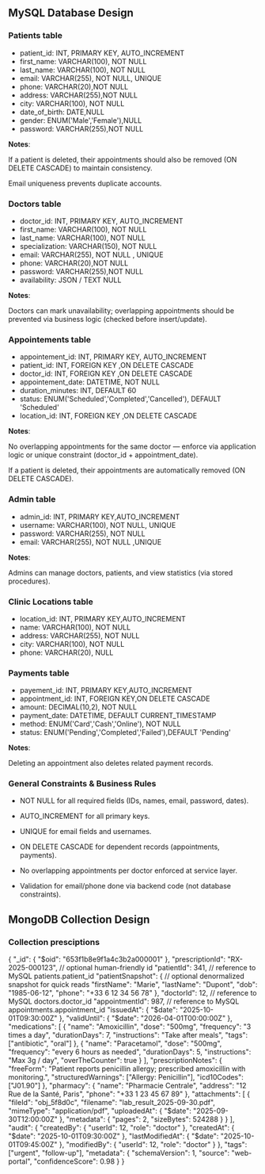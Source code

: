 ## MySQL Database Design

### Patients table
- patient_id: INT, PRIMARY KEY, AUTO_INCREMENT
- first_name: VARCHAR(100), NOT NULL
- last_name: VARCHAR(100), NOT NULL
- email: VARCHAR(255), NOT NULL, UNIQUE
- phone: VARCHAR(20),NOT NULL
- address: VARCHAR(255),NOT NULL
- city: VARCHAR(100), NOT NULL
- date_of_birth: DATE,NULL
- gender: ENUM('Male','Female'),NULL
- password: VARCHAR(255),NOT NULL

**Notes**:

If a patient is deleted, their appointments should also be removed (ON DELETE CASCADE) to maintain consistency.

Email uniqueness prevents duplicate accounts.

### Doctors table
- doctor_id: INT, PRIMARY KEY, AUTO_INCREMENT
- first_name: VARCHAR(100), NOT NULL
- last_name: VARCHAR(100), NOT NULL
- specialization: VARCHAR(150), NOT NULL
- email: VARCHAR(255), NOT NULL , UNIQUE
- phone: VARCHAR(20),NOT NULL
- password: VARCHAR(255),NOT NULL
- availability: JSON / TEXT NULL

**Notes**:

Doctors can mark unavailability; overlapping appointments should be prevented via business logic (checked before insert/update).

### Appointements table
- appointement_id: INT, PRIMARY KEY, AUTO_INCREMENT
- patient_id: INT, FOREIGN KEY ,ON DELETE CASCADE
- doctor_id: INT, FOREIGN KEY ,ON DELETE CASCADE
- appointement_date: DATETIME, NOT NULL
- duration_minutes: INT, DEFAULT 60
- status: ENUM('Scheduled','Completed','Cancelled'), DEFAULT 'Scheduled'
- location_id: INT, FOREIGN KEY ,ON DELETE CASCADE

**Notes**:

No overlapping appointments for the same doctor — enforce via application logic or unique constraint (doctor_id + appointment_date).

If a patient is deleted, their appointments are automatically removed (ON DELETE CASCADE).

### Admin table
- admin_id: INT, PRIMARY KEY,AUTO_INCREMENT
- username: VARCHAR(100), NOT NULL, UNIQUE
- password: VARCHAR(255), NOT NULL
- email: VARCHAR(255), NOT NULL ,UNIQUE

**Notes**:

Admins can manage doctors, patients, and view statistics (via stored procedures).

### Clinic Locations table
- location_id: INT, PRIMARY KEY,AUTO_INCREMENT
- name: VARCHAR(100), NOT NULL
- address: VARCHAR(255), NOT NULL
- city: VARCHAR(100), NOT NULL
- phone: VARCHAR(20), NULL

### Payments table
- payement_id: INT, PRIMARY KEY,AUTO_INCREMENT
- appointment_id: INT, FOREIGN KEY,ON DELETE CASCADE
- amount: DECIMAL(10,2), NOT NULL
- payment_date: DATETIME, DEFAULT CURRENT_TIMESTAMP
- method: ENUM('Card','Cash','Online'), NOT NULL
- status: ENUM('Pending','Completed','Failed'),DEFAULT 'Pending'

**Notes**:

Deleting an appointment also deletes related payment records.

### General Constraints & Business Rules
- NOT NULL for all required fields (IDs, names, email, password, dates).

- AUTO_INCREMENT for all primary keys.

- UNIQUE for email fields and usernames.

- ON DELETE CASCADE for dependent records (appointments, payments).

- No overlapping appointments per doctor enforced at service layer.

- Validation for email/phone done via backend code (not database constraints).

## MongoDB Collection Design

### Collection presciptions
{
  "_id": { "$oid": "653f1b8e9f1a4c3b2a000001" },
  "prescriptionId": "RX-2025-000123",         // optional human-friendly id
  "patientId": 341,                           // reference to MySQL patients.patient_id
  "patientSnapshot": {                        // optional denormalized snapshot for quick reads
    "firstName": "Marie",
    "lastName": "Dupont",
    "dob": "1985-06-12",
    "phone": "+33 6 12 34 56 78"
  },
  "doctorId": 12,                             // reference to MySQL doctors.doctor_id
  "appointmentId": 987,                       // reference to MySQL appointments.appointment_id
  "issuedAt": { "$date": "2025-10-01T09:30:00Z" },
  "validUntil": { "$date": "2026-04-01T00:00:00Z" },
  "medications": [
    {
      "name": "Amoxicillin",
      "dose": "500mg",
      "frequency": "3 times a day",
      "durationDays": 7,
      "instructions": "Take after meals",
      "tags": ["antibiotic", "oral"]
    },
    {
      "name": "Paracetamol",
      "dose": "500mg",
      "frequency": "every 6 hours as needed",
      "durationDays": 5,
      "instructions": "Max 3g / day",
      "overTheCounter": true
    }
  ],
  "prescriptionNotes": {
    "freeForm": "Patient reports penicillin allergy; prescribed amoxicillin with monitoring.",
    "structuredWarnings": ["Allergy: Penicillin"],
    "icd10Codes": ["J01.90"]
  },
  "pharmacy": {
    "name": "Pharmacie Centrale",
    "address": "12 Rue de la Santé, Paris",
    "phone": "+33 1 23 45 67 89"
  },
  "attachments": [
    {
      "fileId": "obj_5f8d0c",
      "filename": "lab_result_2025-09-30.pdf",
      "mimeType": "application/pdf",
      "uploadedAt": { "$date": "2025-09-30T12:00:00Z" },
      "metadata": { "pages": 2, "sizeBytes": 524288 }
    }
  ],
  "audit": {
    "createdBy": { "userId": 12, "role": "doctor" },
    "createdAt": { "$date": "2025-10-01T09:30:00Z" },
    "lastModifiedAt": { "$date": "2025-10-01T09:45:00Z" },
    "modifiedBy": { "userId": 12, "role": "doctor" }
  },
  "tags": ["urgent", "follow-up"],
  "metadata": {
    "schemaVersion": 1,
    "source": "web-portal",
    "confidenceScore": 0.98
  }
}
